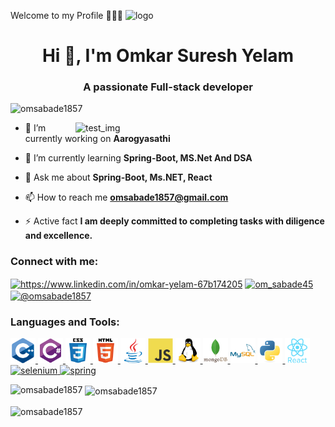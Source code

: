 Welcome to my Profile 🙋🏻‍♂️
![logo](https://github.com/omsabade1857/omsabade1857-/blob/Main/omkar/omkar.jpeg)

<h1 align="center">Hi 👋, I'm Omkar Suresh Yelam </h1>
<h3 align="center">A passionate Full-stack developer</h3>

<p align="left"> <img src="https://komarev.com/ghpvc/?username=omsabade1857&label=Profile%20views&color=0e75b6&style=flat" alt="omsabade1857" /> </p>
<img align="right" alt="test_img" width="400" src="https://miro.medium.com/max/1360/0*7Q3yvSIv_t0ioJ-Z.gif">

- 🔭 I’m currently working on **Aarogyasathi**

- 🌱 I’m currently learning **Spring-Boot, MS.Net And DSA**

- 💬 Ask me about **Spring-Boot, Ms.NET, React**

- 📫 How to reach me **omsabade1857@gmail.com**

- ⚡ Active fact **I am deeply committed to completing tasks with diligence and excellence.**

<h3 align="left">Connect with me:</h3>
<p align="left">
<a href="https://www.linkedin.com/in/omkar-yelam-67b174205" target="blank"><img align="center" src="https://raw.githubusercontent.com/rahuldkjain/github-profile-readme-generator/master/src/images/icons/Social/linked-in-alt.svg" alt="https://www.linkedin.com/in/omkar-yelam-67b174205" height="30" width="40" /></a>
<a href="https://instagram.com/om_sabade45" target="blank"><img align="center" src="https://raw.githubusercontent.com/rahuldkjain/github-profile-readme-generator/master/src/images/icons/Social/instagram.svg" alt="om_sabade45" height="30" width="40" /></a>
<a href="https://www.hackerrank.com/@omsabade1857" target="blank"><img align="center" src="https://raw.githubusercontent.com/rahuldkjain/github-profile-readme-generator/master/src/images/icons/Social/hackerrank.svg" alt="@omsabade1857" height="30" width="40" /></a>
</p>

<h3 align="left">Languages and Tools:</h3>
<p align="left"> <a href="https://www.w3schools.com/cpp/" target="_blank" rel="noreferrer"> <img src="https://raw.githubusercontent.com/devicons/devicon/master/icons/cplusplus/cplusplus-original.svg" alt="cplusplus" width="40" height="40"/> </a> <a href="https://www.w3schools.com/cs/" target="_blank" rel="noreferrer"> <img src="https://raw.githubusercontent.com/devicons/devicon/master/icons/csharp/csharp-original.svg" alt="csharp" width="40" height="40"/> </a> <a href="https://www.w3schools.com/css/" target="_blank" rel="noreferrer"> <img src="https://raw.githubusercontent.com/devicons/devicon/master/icons/css3/css3-original-wordmark.svg" alt="css3" width="40" height="40"/> </a> <a href="https://www.w3.org/html/" target="_blank" rel="noreferrer"> <img src="https://raw.githubusercontent.com/devicons/devicon/master/icons/html5/html5-original-wordmark.svg" alt="html5" width="40" height="40"/> </a> <a href="https://www.java.com" target="_blank" rel="noreferrer"> <img src="https://raw.githubusercontent.com/devicons/devicon/master/icons/java/java-original.svg" alt="java" width="40" height="40"/> </a> <a href="https://developer.mozilla.org/en-US/docs/Web/JavaScript" target="_blank" rel="noreferrer"> <img src="https://raw.githubusercontent.com/devicons/devicon/master/icons/javascript/javascript-original.svg" alt="javascript" width="40" height="40"/> </a> <a href="https://www.linux.org/" target="_blank" rel="noreferrer"> <img src="https://raw.githubusercontent.com/devicons/devicon/master/icons/linux/linux-original.svg" alt="linux" width="40" height="40"/> </a> <a href="https://www.mongodb.com/" target="_blank" rel="noreferrer"> <img src="https://raw.githubusercontent.com/devicons/devicon/master/icons/mongodb/mongodb-original-wordmark.svg" alt="mongodb" width="40" height="40"/> </a> <a href="https://www.mysql.com/" target="_blank" rel="noreferrer"> <img src="https://raw.githubusercontent.com/devicons/devicon/master/icons/mysql/mysql-original-wordmark.svg" alt="mysql" width="40" height="40"/> </a> <a href="https://www.python.org" target="_blank" rel="noreferrer"> <img src="https://raw.githubusercontent.com/devicons/devicon/master/icons/python/python-original.svg" alt="python" width="40" height="40"/> </a> <a href="https://reactjs.org/" target="_blank" rel="noreferrer"> <img src="https://raw.githubusercontent.com/devicons/devicon/master/icons/react/react-original-wordmark.svg" alt="react" width="40" height="40"/> </a> <a href="https://www.selenium.dev" target="_blank" rel="noreferrer"> <img src="https://raw.githubusercontent.com/detain/svg-logos/780f25886640cef088af994181646db2f6b1a3f8/svg/selenium-logo.svg" alt="selenium" width="40" height="40"/> </a> <a href="https://spring.io/" target="_blank" rel="noreferrer"> <img src="https://www.vectorlogo.zone/logos/springio/springio-icon.svg" alt="spring" width="40" height="40"/> </a> </p>

<p><img align="left" src="https://github-readme-stats.vercel.app/api/top-langs?username=omsabade1857&show_icons=true&locale=en&layout=compact" alt="omsabade1857" /></p>

<p>&nbsp;<img align="center" src="https://github-readme-stats.vercel.app/api?username=omsabade1857&show_icons=true&locale=en" alt="omsabade1857" /></p>

<p><img align="center" src="https://github-readme-streak-stats.herokuapp.com/?user=omsabade1857&" alt="omsabade1857" /></p>
